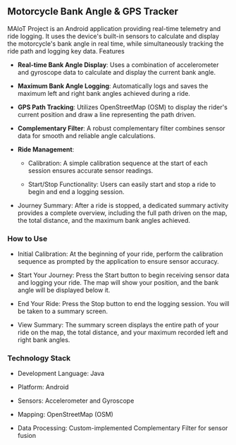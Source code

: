 <H2> Motorcycle Bank Angle & GPS Tracker </H2>

<p> MAIoT Project is an Android application providing real-time telemetry and ride logging. It uses the device's built-in sensors to calculate and display the motorcycle's bank angle in real time, while simultaneously tracking the ride path and logging key data.
Features </p>

- **Real-time Bank Angle Display**: Uses a combination of accelerometer and gyroscope data to calculate and display the current bank angle.

- **Maximum Bank Angle Logging**: Automatically logs and saves the maximum left and right bank angles achieved during a ride.

- **GPS Path Tracking**: Utilizes OpenStreetMap (OSM) to display the rider's current position and draw a line representing the path driven.

- **Complementary Filter**: A robust complementary filter combines sensor data for smooth and reliable angle calculations.

- **Ride Management**:

  - Calibration: A simple calibration sequence at the start of each session ensures accurate sensor readings.

  - Start/Stop Functionality: Users can easily start and stop a ride to begin and end a logging session.

- Journey Summary: After a ride is stopped, a dedicated summary activity provides a complete overview, including the full path driven on the map, the total distance, and the maximum bank angles achieved.

<H3> How to Use </H3>

- Initial Calibration: At the beginning of your ride, perform the calibration sequence as prompted by the application to ensure sensor accuracy.

- Start Your Journey: Press the Start button to begin receiving sensor data and logging your ride. The map will show your position, and the bank angle will be displayed below it.

- End Your Ride: Press the Stop button to end the logging session. You will be taken to a summary screen.

- View Summary: The summary screen displays the entire path of your ride on the map, the total distance, and your maximum recorded left and right bank angles.

<H3> Technology Stack </H3>

- Development Language: Java

- Platform: Android

- Sensors: Accelerometer and Gyroscope

- Mapping: OpenStreetMap (OSM)

- Data Processing: Custom-implemented Complementary Filter for sensor fusion
